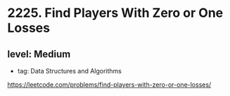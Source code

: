 # 2225. Find Players With Zero or One Losses
## level: Medium

- tag: Data Structures and Algorithms

https://leetcode.com/problems/find-players-with-zero-or-one-losses/
